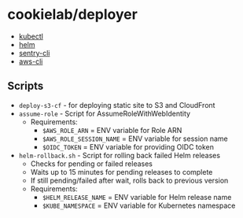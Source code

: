 # cookielab/deployer

- [kubectl](https://kubernetes.io/docs/reference/kubectl/kubectl/)
- [helm](https://helm.sh/)
- [sentry-cli](https://docs.sentry.io/product/cli/)
- [aws-cli](https://aws.amazon.com/cli/)

## Scripts

- `deploy-s3-cf` - for deploying static site to S3 and CloudFront
- `assume-role` - Script for AssumeRoleWithWebIdentity
    - Requirements:
        - `$AWS_ROLE_ARN` = ENV variable for Role ARN
        - `$AWS_ROLE_SESSION_NAME` = ENV variable for session name
        - `$OIDC_TOKEN` = ENV variable for providing OIDC token
- `helm-rollback.sh` - Script for rolling back failed Helm releases
    - Checks for pending or failed releases
    - Waits up to 15 minutes for pending releases to complete
    - If still pending/failed after wait, rolls back to previous version
    - Requirements:
        - `$HELM_RELEASE_NAME` = ENV variable for Helm release name
        - `$KUBE_NAMESPACE` = ENV variable for Kubernetes namespace
